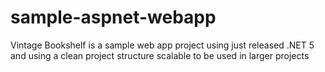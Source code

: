 # sample-aspnet-webapp
Vintage Bookshelf is a sample web app project using just released .NET 5 and using a clean project structure scalable to be used in larger projects
